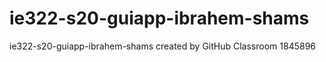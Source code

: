 # ie322-s20-guiapp-ibrahem-shams
ie322-s20-guiapp-ibrahem-shams created by GitHub Classroom
1845896
